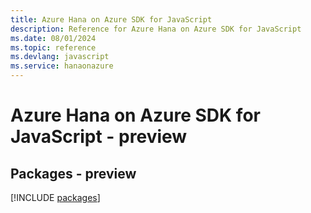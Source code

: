 ```yaml
---
title: Azure Hana on Azure SDK for JavaScript
description: Reference for Azure Hana on Azure SDK for JavaScript
ms.date: 08/01/2024
ms.topic: reference
ms.devlang: javascript
ms.service: hanaonazure
---
```

# Azure Hana on Azure SDK for JavaScript - preview
## Packages - preview
[!INCLUDE [packages](hana-on-azure-index.md)]